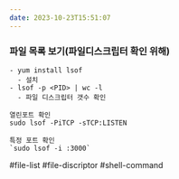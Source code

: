 ```yaml
---
date: 2023-10-23T15:51:07
---
```

### 파일 목록 보기(파일디스크립터 확인 위해)

```
- yum install lsof
  - 설치
- lsof -p <PID> | wc -l
  - 파일 디스크립터 갯수 확인

열린포트 확인
sudo lsof -PiTCP -sTCP:LISTEN

특정 포트 확인
`sudo lsof -i :3000`
```

#file-list
#file-discriptor
#shell-command 